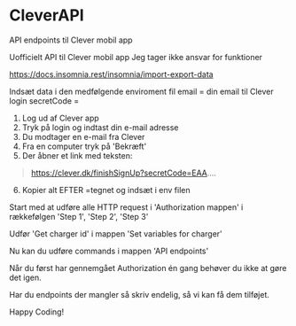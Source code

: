 # CleverAPI
API endpoints til Clever mobil app

Uofficielt API til Clever mobil app
Jeg tager ikke ansvar for funktioner

https://docs.insomnia.rest/insomnia/import-export-data

Indsæt data i den medfølgende enviroment fil
email = din email til Clever login
secretCode = 
1. Log ud af Clever app
2. Tryk på login og indtast din e-mail adresse
3. Du modtager en e-mail fra Clever
4. Fra en computer tryk på 'Bekræft'
5. Der åbner et link med teksten:
> https://clever.dk/finishSignUp?secretCode=EAA....
6. Kopier alt EFTER =tegnet og indsæt i env filen

Start med at udføre alle HTTP request i 'Authorization mappen' i rækkefølgen 'Step 1', 'Step 2', 'Step 3'

Udfør 'Get charger id' i mappen 'Set variables for charger'

Nu kan du udføre commands i mappen 'API endpoints'

Når du først har gennemgået Authorization én gang behøver du ikke at gøre det igen.

Har du endpoints der mangler så skriv endelig, så vi kan få dem tilføjet.

Happy Coding!
